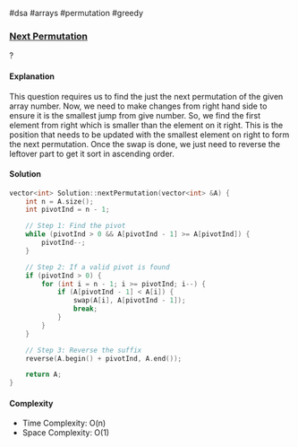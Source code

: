 #dsa #arrays #permutation #greedy 
### [Next Permutation](https://www.interviewbit.com/problems/next-permutation/)
? 
#### Explanation

This question requires us to find the just the next permutation of the given array number. Now, we need to make changes from right hand side to ensure it is the smallest jump from give number. So, we find the first element from right which is smaller than the element on it right. This is the position that needs to be updated with the smallest element on right to form the next permutation. Once the swap is done, we just need to reverse the leftover part to get it sort in ascending order.
#### Solution

```cpp
vector<int> Solution::nextPermutation(vector<int> &A) {
    int n = A.size();
    int pivotInd = n - 1;

    // Step 1: Find the pivot
    while (pivotInd > 0 && A[pivotInd - 1] >= A[pivotInd]) {
        pivotInd--;
    }

    // Step 2: If a valid pivot is found
    if (pivotInd > 0) {
        for (int i = n - 1; i >= pivotInd; i--) {
            if (A[pivotInd - 1] < A[i]) {
                swap(A[i], A[pivotInd - 1]);
                break;
            }
        }
    }

    // Step 3: Reverse the suffix
    reverse(A.begin() + pivotInd, A.end());

    return A;
}
```

#### Complexity

- Time Complexity: O(n)
- Space Complexity: O(1)